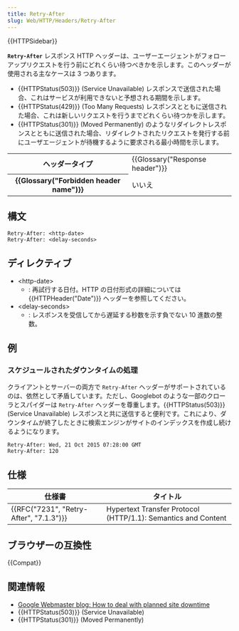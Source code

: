 ```yaml
---
title: Retry-After
slug: Web/HTTP/Headers/Retry-After
---
```


{{HTTPSidebar}}

**`Retry-After`** レスポンス HTTP ヘッダーは、ユーザーエージェントがフォローアップリクエストを行う前にどれくらい待つべきかを示します。このヘッダーが使用される主なケースは 3 つあります。

- {{HTTPStatus(503)}} (Service Unavailable) レスポンスで送信された場合、これはサービスが利用できないと予想される期間を示します。
- {{HTTPStatus(429)}} (Too Many Requests) レスポンスとともに送信された場合、これは新しいリクエストを行うまでどれくらい待つかを示します。
- {{HTTPStatus(301)}} (Moved Permanently) のようなリダイレクトレスポンスとともに送信された場合、リダイレクトされたリクエストを発行する前にユーザエージェントが待機するように要求される最小時間を示します。

<table class="properties">
  <tbody>
    <tr>
      <th scope="row">ヘッダータイプ</th>
      <td>{{Glossary("Response header")}}</td>
    </tr>
    <tr>
      <th scope="row">{{Glossary("Forbidden header name")}}</th>
      <td>いいえ</td>
    </tr>
  </tbody>
</table>

## 構文

```
Retry-After: <http-date>
Retry-After: <delay-seconds>
```

## ディレクティブ

- \<http-date>
  - : 再試行する日付。HTTP の日付形式の詳細については {{HTTPHeader("Date")}} ヘッダーを参照してください。
- \<delay-seconds>
  - : レスポンスを受信してから遅延する秒数を示す負でない 10 進数の整数。

## 例

### スケジュールされたダウンタイムの処理

クライアントとサーバーの両方で `Retry-After` ヘッダーがサポートされているのは、依然として矛盾しています。ただし、Googlebot のような一部のクローラとスパイダーは `Retry-After` ヘッダーを尊重します。{{HTTPStatus(503)}} (Service Unavailable) レスポンスと共に送信すると便利です。これにより、ダウンタイムが終了したときに検索エンジンがサイトのインデックスを作成し続けるようになります。

```
Retry-After: Wed, 21 Oct 2015 07:28:00 GMT
Retry-After: 120
```

## 仕様

| 仕様書                                  | タイトル                                                      |
| --------------------------------------- | ------------------------------------------------------------- |
| {{RFC("7231", "Retry-After", "7.1.3")}} | Hypertext Transfer Protocol (HTTP/1.1): Semantics and Content |

## ブラウザーの互換性

{{Compat}}

## 関連情報

- [Google Webmaster blog: How to deal with planned site downtime](https://webmasters.googleblog.com/2011/01/how-to-deal-with-planned-site-downtime.html)
- {{HTTPStatus(503)}} (Service Unavailable)
- {{HTTPStatus(301)}} (Moved Permanently)
